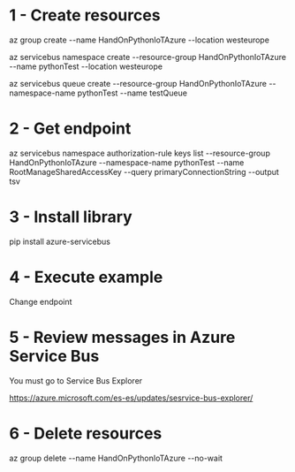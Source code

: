 # 1 - Create resources

az group create --name HandOnPythonIoTAzure --location westeurope

az servicebus namespace create --resource-group HandOnPythonIoTAzure --name pythonTest --location westeurope

az servicebus queue create --resource-group HandOnPythonIoTAzure --namespace-name pythonTest --name testQueue

# 2 - Get endpoint

az servicebus namespace authorization-rule keys list --resource-group HandOnPythonIoTAzure --namespace-name pythonTest --name RootManageSharedAccessKey --query primaryConnectionString --output tsv

# 3 - Install library

pip install azure-servicebus

# 4 - Execute example

Change endpoint

# 5 - Review messages in Azure Service Bus

You must go to Service Bus Explorer

https://azure.microsoft.com/es-es/updates/sesrvice-bus-explorer/

# 6 - Delete resources

az group delete --name HandOnPythonIoTAzure --no-wait
